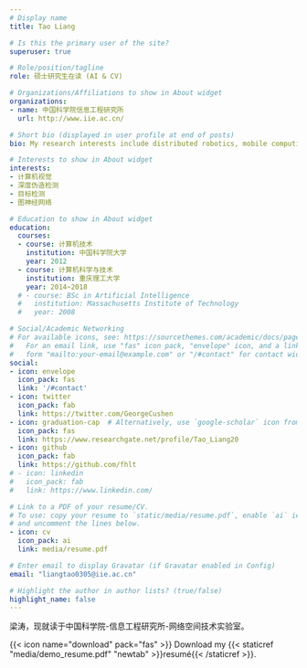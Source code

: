 ```yaml
---
# Display name
title: Tao Liang

# Is this the primary user of the site?
superuser: true

# Role/position/tagline
role: 硕士研究生在读 (AI & CV)

# Organizations/Affiliations to show in About widget
organizations:
- name: 中国科学院信息工程研究所
  url: http://www.iie.ac.cn/

# Short bio (displayed in user profile at end of posts)
bio: My research interests include distributed robotics, mobile computing and programmable matter.

# Interests to show in About widget
interests:
- 计算机视觉
- 深度伪造检测
- 目标检测
- 图神经网络

# Education to show in About widget
education:
  courses:
  - course: 计算机技术
    institution: 中国科学院大学
    year: 2012
  - course: 计算机科学与技术
    institution: 重庆理工大学
    year: 2014~2018
  # - course: BSc in Artificial Intelligence
  #   institution: Massachusetts Institute of Technology
  #   year: 2008

# Social/Academic Networking
# For available icons, see: https://sourcethemes.com/academic/docs/page-builder/#icons
#   For an email link, use "fas" icon pack, "envelope" icon, and a link in the
#   form "mailto:your-email@example.com" or "/#contact" for contact widget.
social:
- icon: envelope
  icon_pack: fas
  link: '/#contact'
- icon: twitter
  icon_pack: fab
  link: https://twitter.com/GeorgeCushen
- icon: graduation-cap  # Alternatively, use `google-scholar` icon from `ai` icon pack
  icon_pack: fas
  link: https://www.researchgate.net/profile/Tao_Liang20
- icon: github
  icon_pack: fab
  link: https://github.com/fhlt
# - icon: linkedin
#   icon_pack: fab
#   link: https://www.linkedin.com/

# Link to a PDF of your resume/CV.
# To use: copy your resume to `static/media/resume.pdf`, enable `ai` icons in `params.toml`, 
# and uncomment the lines below.
- icon: cv
  icon_pack: ai
  link: media/resume.pdf

# Enter email to display Gravatar (if Gravatar enabled in Config)
email: "liangtao0305@iie.ac.cn"

# Highlight the author in author lists? (true/false)
highlight_name: false
---
```

梁涛，现就读于中国科学院-信息工程研究所-网络空间技术实验室。

{{< icon name="download" pack="fas" >}} Download my {{< staticref "media/demo_resume.pdf" "newtab" >}}resumé{{< /staticref >}}.
